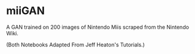 # miiGAN

A GAN trained on 200 images of Nintendo Miis scraped from the Nintendo Wiki.

(Both Notebooks Adapted From Jeff Heaton's Tutorials.)
